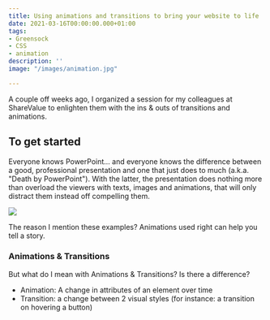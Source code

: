 ```yaml
---
title: Using animations and transitions to bring your website to life
date: 2021-03-16T00:00:00.000+01:00
tags:
- Greensock
- CSS
- animation
description: ''
image: "/images/animation.jpg"

---
```

A couple off weeks ago, I organized a session for my colleagues at ShareValue to enlighten them with the ins & outs of transitions and animations.

## To get started

Everyone knows PowerPoint... and everyone knows the difference between a good, professional presentation and one that just does to much (a.k.a. "Death by PowerPoint"). With the latter, the presentation does nothing more than overload the viewers with texts, images and animations, that will only distract them instead off compelling them.

![](https://www.sharevalue.nl/images/sharevalue/blogs/great_power.png)

The reason I mention these examples? Animations used right can help you tell a story.

### Animations & Transitions

But what do I mean with Animations & Transitions? Is there a difference?

* Animation: A change in attributes of an element over time
* Transition: a change between 2 visual styles (for instance: a transition on hovering a button)
